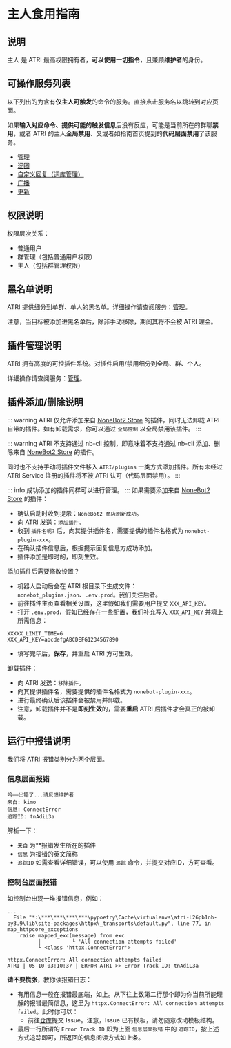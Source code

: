 # 主人食用指南

## 说明
主人 是 ATRI 最高权限拥有者，**可以使用一切指令**，且兼顾**维护者**的身份。

## 可操作服务列表
以下列出的为含有**仅主人可触发**的命令的服务。直接点击服务名以跳转到对应页面。

如果**输入对应命令、提供可能的触发信息**后没有反应，可能是当前所在的群聊**禁用**，或者 ATRI 的主人**全局禁用**、又或者如指南首页提到的**代码层面禁用**了该服务。

- [管理](../service/manage.md)
- [涩图](../service/setu.md)
- [自定义回复（词库管理）](../service/thesaurus.md)
- [广播](../service/broadcast.md)
- [更新](../service/update.md)

## 权限说明
权限层次关系：

- 普通用户
- 群管理（包括普通用户权限）
- 主人（包括群管理权限）

## 黑名单说明
ATRI 提供细分到单群、单人的黑名单。详细操作请查阅服务：[管理](../service/manage.md)。

注意，当目标被添加进黑名单后，除非手动移除，期间其将不会被 ATRI 理会。

## 插件管理说明
ATRI 拥有高度的可控插件系统。对插件启用/禁用细分到全局、群、个人。

详细操作请查阅服务：[管理](../service/manage.md)。

## 插件添加/删除说明
::: warning
ATRI 仅允许添加来自 [NoneBot2 Store](https://v2.nonebot.dev/store) 的插件，同时无法卸载 ATRI 自带的插件。如有卸载需求，你可以通过 `全局控制` 以全局禁用该插件。
:::

::: warning
ATRI 不支持通过 nb-cli 控制，即意味着不支持通过 nb-cli 添加、删除来自 [NoneBot2 Store](https://v2.nonebot.dev/store) 的插件。

同时也不支持手动将插件文件移入 `ATRI/plugins` 一类方式添加插件。所有未经过 ATRI Service 注册的插件将不被 ATRI 认可（代码层面禁用）。
:::

::: info
成功添加的插件同样可以进行管理。
:::
如果需要添加来自 [NoneBot2 Store](https://v2.nonebot.dev/store) 的插件：

- 确认启动时收到提示：`NoneBot2 商店刷新成功`。
- 向 ATRI 发送：`添加插件`。
- 收到 `插件名呢?` 后，向其提供插件名，需要提供的插件名格式为 `nonebot-plugin-xxx`。
- 在确认插件信息后，根据提示回复信息方成功添加。
- 插件添加是即时的，即刻生效。

添加插件后需要修改设置？

- 机器人启动后会在 ATRI 根目录下生成文件：`nonebot_plugins.json`、`.env.prod`。我们关注后者。
- 前往插件主页查看相关设置，这里假如我们需要用户提交 `XXX_API_KEY`。
- 打开 `.env.prod`，假如已经存在一些配置，我们补充写入 `XXX_API_KEY` 并填上所需信息：
```
XXXXX_LIMIT_TIME=6
XXX_API_KEY=abcdefgABCDEFG1234567890
```
- 填写完毕后，**保存**，并重启 ATRI 方可生效。

卸载插件：

- 向 ATRI 发送：`移除插件`。
- 向其提供插件名，需要提供的插件名格式为 `nonebot-plugin-xxx`。
- 进行最终确认后该插件会被禁用并卸载。
- 注意，卸载插件并不是**即刻生效**的，需要**重启** ATRI 后插件才会真正的被卸载。

## 运行中报错说明
我们将 ATRI 报错类别分为两个层面。

### 信息层面报错
```
呜——出错了...请反馈维护者
来自: kimo
信息: ConnectError
追踪ID: tnAdiL3a
```

解析一下：
- `来自` 为**报错发生所在的插件
- `信息` 为报错的英文简称
- `追踪ID` 如需查看详细错误，可以使用 `追踪` 命令，并提交对应ID，方可查看。

### 控制台层面报错
如控制台出现一堆报错信息，例如：
```
...
  File "*:\***\***\***\***\pypoetry\Cache\virtualenvs\atri-L26pb1nh-py3.9\lib\site-packages\httpx\_transports\default.py", line 77, in map_httpcore_exceptions
    raise mapped_exc(message) from exc
          │          └ 'All connection attempts failed'
          └ <class 'httpx.ConnectError'>

httpx.ConnectError: All connection attempts failed
ATRI | 05-10 03:10:37 | ERROR ATRI >> Error Track ID: tnAdiL3a
```
**请不要慌张**，教你读报错日志：

- 有用信息一般在报错最底端，如上。从下往上数第二行那个即为你当前所能理解的报错最简信息，这里为 `httpx.ConnectError: All connection attempts failed`。此时你可以：
    - 前往[仓库](https://github.com/lokyoh/ATRI-LK/issues)提交 Issue。注意，Issue 已有模板，请勿随意改动模板结构。
- 最后一行所谓的 `Error Track ID` 即为上面 `信息层面报错` 中的 `追踪ID`，按上述方式追踪即可，所返回的信息阅读方式如上条。
